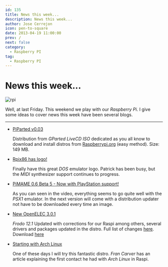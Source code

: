 ```yaml
---
id: 135
title: News this week...
description: News this week...
author: Jose Cerrejon
icon: pen-to-square
date: 2013-04-19 11:00:00
prev: /
next: false
category:
  - Raspberry PI
tag:
  - Raspberry PI
---
```


# News this week...

![rpi](/images/04_RaspberryPi.png)

Well, at last Friday. This weekend we play with our *Raspberry Pi*. I give some ideas to cover news this week have been several blogs.

- - -
* [PiParted v0.03](//sirlagz.net/2013/04/19/piparted-v0-03)

  Distribution from *GParted LiveCD ISO* dedicated as you all know to download and install distros from [Raspberrypi.org](//raspberrypi.org/downloads) (easy method). Size: 149 MB.

* [Rpix86 has logo!](//Rpix86.patrickaalto.com/rblog.html)

   Finally have this great *DOS* emulator logo. Patrick has been busy, but the *MIDI* synthesizer support continues to progress.
 
* [PiMAME 0.6 Beta 5 - Now with PlayStation support!](//Blog.sheasilverman.com/2013/04/pimame-0-6-beta-5-now-with-playstation-support/)

   As you can seen in the video, everything seems to go quite well with the *PSX1* emulator. In the next version will come with a distribution updater not have to be downloaded every time an image.

* [New OpenELEC 3.0.1](//openelec.tv/news/22-releases/88-openelec-3-0-1-released)

   *Frodo 12.1* Updated with corrections for our Raspi among others, several drivers and packages updated in the distro. Full list of changes [here](//github.com/OpenELEC/OpenELEC.tv/compare/3.0.0...3.0.1). Download [here](//resources.pichimney.com/OpenELEC/official_images/OpenELEC-RPi.arm-3.0.1.img.zip)

* [Starting with Arch Linux](//raspberryalphaomega.org.uk/?P=819)

   One of these days I will try this fantastic distro. *Fran Carver* has an article explaining the first contact he had with *Arch Linux* in Raspi.